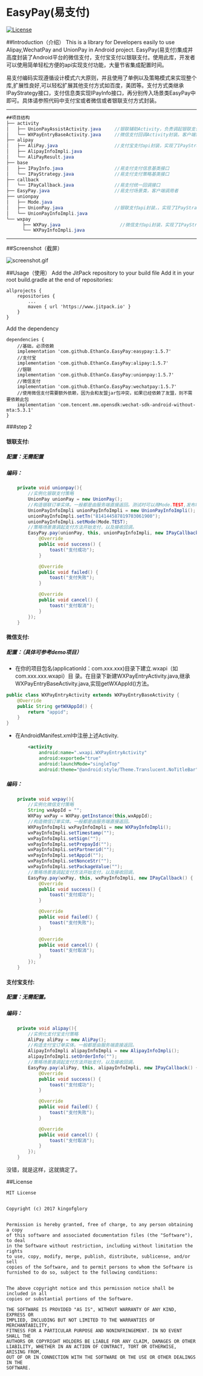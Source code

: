 # EasyPay(易支付)

[![License](https://img.shields.io/badge/license-MIT-blue.svg)](https://opensource.org/licenses/mit-license.php)

##Introduction（介绍）
This is a library for Developers easily to use Alipay,WechatPay and UnionPay in Android project.
EasyPay(易支付)集成并高度封装了Android平台的微信支付，支付宝支付以银联支付。使用此库，开发者可以使用简单轻松方便的api实现支付功能，大量节省集成配置时间。

易支付编码实现遵循设计模式六大原则，并且使用了单例以及策略模式来实现整个库,扩展性良好,可以轻松扩展其他支付方式如百度，美团等。支付方式类继承IPayStrategy接口，支付信息类实现IPayInfo接口，再分别传入场景类EasyPay中即可。具体请参照代码中支付宝或者微信或者银联支付方式封装。

------
``` java
##项目结构
├── activity
│   ├── UnionPayAssistActivity.java     //银联辅助Activity，负责调起银联支付接口以及接收回调。客户端无需关心。
│   └── WXPayEntryBaseActivity.java     //微信支付回调Activity封装。客户端需继承该Activity并实现getAppId()方法。
├── alipay
│   ├── AliPay.java                     //支付宝支付api封装，实现了IPayStrategy接口
│   ├── AlipayInfoImpli.java
│   └── AliPayResult.java
├── base
│   ├── IPayInfo.java                   //易支付支付信息基类接口
│   └── IPayStrategy.java               //易支付支付策略基类接口
├── callback
│   └── IPayCallback.java               //易支付统一回调接口
├── EasyPay.java                        //易支付场景类，客户端调用者
├── unionpay
│   ├── Mode.java
│   ├── UnionPay.java                   //银联支付api封装，，实现了IPayStrategy接口
│   └── UnionPayInfoImpli.java
└── wxpay
      ├── WXPay.java                      //微信支付api封装，实现了IPayStrategy接口
      └── WXPayInfoImpli.java

```
------

##Screenshot（截屏）

![screenshot.gif](https://github.com/kingofglory/EasyPay/blob/master/screensshot/screenshot.gif)

##Usage（使用）
Add the JitPack repository to your build file
Add it in your root build.gradle at the end of repositories:

	allprojects {
		repositories {
			...
			maven { url 'https://www.jitpack.io' }
		}
	}  
	
Add the dependency  

	dependencies {
		//基础，必须依赖
		implementation 'com.github.EthanCo.EasyPay:easypay:1.5.7'
		//支付宝
		implementation 'com.github.EthanCo.EasyPay:alipay:1.5.7'
		//银联
		implementation 'com.github.EthanCo.EasyPay:unionpay:1.5.7'
		//微信支付 
		implementation 'com.github.EthanCo.EasyPay:wechatpay:1.5.7'
		//使用微信支付需要额外依赖，因为会和友盟jar包冲突，如果已经依赖了友盟，则不需要依赖此包
		implementation 'com.tencent.mm.opensdk:wechat-sdk-android-without-mta:5.3.1'
	}

###step 2

#### 银联支付:
##### 配置：无需配置
##### 编码：
``` java
    private void unionpay(){
        //实例化银联支付策略
        UnionPay unionPay = new UnionPay();
        //构造银联订单实体。一般都是由服务端直接返回。测试时可以用Mode.TEST,发布时用Mode.RELEASE。
        UnionPayInfoImpli unionPayInfoImpli = new UnionPayInfoImpli();
        unionPayInfoImpli.setTn("814144587819703061900");
        unionPayInfoImpli.setMode(Mode.TEST);
        //策略场景类调起支付方法开始支付，以及接收回调。
        EasyPay.pay(unionPay, this, unionPayInfoImpli, new IPayCallback() {
            @Override
            public void success() {
                toast("支付成功");
            }

            @Override
            public void failed() {
                toast("支付失败");
            }

            @Override
            public void cancel() {
                toast("支付取消");
            }
        });
    }
```

#### 微信支付:
##### 配置：（具体可参考demo项目）
- 在你的项目包名(applicationId：com.xxx.xxx)目录下建立.wxapi（如com.xxx.xxx.wxapi）目             录。在目录下新建WXPayEntryActivity.java,继承WXPayEntryBaseActivity.java,实现getWXAppId()方法。
``` java
public class WXPayEntryActivity extends WXPayEntryBaseActivity {
    @Override
    public String getWXAppId() {
        return "appid";
    }
}
```
- 在AndroidManifest.xml中注册上述Activity.

``` xml
        <activity
            android:name=".wxapi.WXPayEntryActivity"
            android:exported="true"
            android:launchMode="singleTop"
            android:theme="@android:style/Theme.Translucent.NoTitleBar"/>
```
##### 编码：
``` java
    private void wxpay(){
        //实例化微信支付策略
        String wxAppId = "";
        WXPay wxPay = WXPay.getInstance(this,wxAppId);
        //构造微信订单实体。一般都是由服务端直接返回。
        WXPayInfoImpli wxPayInfoImpli = new WXPayInfoImpli();
        wxPayInfoImpli.setTimestamp("");
        wxPayInfoImpli.setSign("");
        wxPayInfoImpli.setPrepayId("");
        wxPayInfoImpli.setPartnerid("");
        wxPayInfoImpli.setAppid("");
        wxPayInfoImpli.setNonceStr("");
        wxPayInfoImpli.setPackageValue("");
        //策略场景类调起支付方法开始支付，以及接收回调。
        EasyPay.pay(wxPay, this, wxPayInfoImpli, new IPayCallback() {
            @Override
            public void success() {
                toast("支付成功");
            }

            @Override
            public void failed() {
                toast("支付失败");
            }

            @Override
            public void cancel() {
                toast("支付取消");
            }
        });
    }
```

#### 支付宝支付:
##### 配置：无需配置。
##### 编码：
``` java
    private void alipay(){
        //实例化支付宝支付策略
        AliPay aliPay = new AliPay();
        //构造支付宝订单实体。一般都是由服务端直接返回。
        AlipayInfoImpli alipayInfoImpli = new AlipayInfoImpli();
        alipayInfoImpli.setOrderInfo("");
        //策略场景类调起支付方法开始支付，以及接收回调。
        EasyPay.pay(aliPay, this, alipayInfoImpli, new IPayCallback() {
            @Override
            public void success() {
                toast("支付成功");
            }

            @Override
            public void failed() {
                toast("支付失败");
            }

            @Override
            public void cancel() {
                toast("支付取消");
            }
        });
    }
```

没错，就是这样，这就搞定了。

##License

	MIT License

	
	Copyright (c) 2017 kingofglory
	

	Permission is hereby granted, free of charge, to any person obtaining a copy
	of this software and associated documentation files (the "Software"), to deal
	in the Software without restriction, including without limitation the rights
	to use, copy, modify, merge, publish, distribute, sublicense, and/or sell
	copies of the Software, and to permit persons to whom the Software is
	furnished to do so, subject to the following conditions:

	
	The above copyright notice and this permission notice shall be included in all
	copies or substantial portions of the Software.

	THE SOFTWARE IS PROVIDED "AS IS", WITHOUT WARRANTY OF ANY KIND, EXPRESS OR
	IMPLIED, INCLUDING BUT NOT LIMITED TO THE WARRANTIES OF MERCHANTABILITY,
	FITNESS FOR A PARTICULAR PURPOSE AND NONINFRINGEMENT. IN NO EVENT SHALL THE
	AUTHORS OR COPYRIGHT HOLDERS BE LIABLE FOR ANY CLAIM, DAMAGES OR OTHER
	LIABILITY, WHETHER IN AN ACTION OF CONTRACT, TORT OR OTHERWISE, ARISING FROM,
	OUT OF OR IN CONNECTION WITH THE SOFTWARE OR THE USE OR OTHER DEALINGS IN THE
	SOFTWARE.
